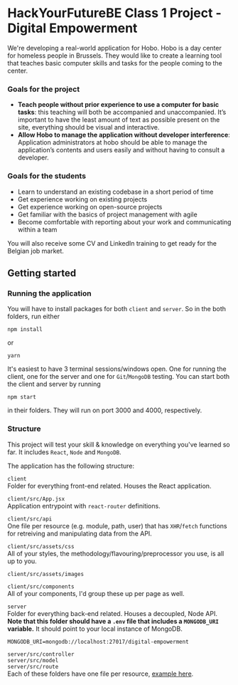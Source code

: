 # HackYourFutureBE Class 1 Project - Digital Empowerment

We're developing a real-world application for Hobo. Hobo is a day center for homeless people in Brussels. They would like to create a learning tool that teaches basic computer skills and tasks for the people coming to the center.

### Goals for the project
  - **Teach people without prior experience to use a computer for basic tasks**: this teaching will both be accompanied and unaccompanied. It’s important to have the least amount of text as possible present on the site, everything should be visual and interactive.
  - **Allow Hobo to manage the application without developer interference**: Application administrators at hobo should be able to manage the application’s contents and users easily and without having to consult a developer. 

### Goals for the students
  - Learn to understand an existing codebase in a short period of time
  - Get experience working on existing projects
  - Get experience working on open-source projects
  - Get familiar with the basics of project management with agile
  - Become comfortable with reporting about your work and communicating within a team
 
You will also receive some CV and LinkedIn training to get ready for the Belgian job market.


## Getting started

### Running the application

You will have to install packages for both `client` and `server`.
So in the both folders, run either
```
npm install
```
or
```
yarn
```

It's easiest to have 3 terminal sessions/windows open. One for running the client, one for the server and one for `Git`/`MongoDB` testing. You can start both the client and server by running
```
npm start
```
in their folders. They will run on port 3000 and 4000, respectively.

### Structure

This project will test your skill & knowledge on everything you've learned so far. It includes `React`, `Node` and `MongoDB`.

The application has the following structure:

`client`  
Folder for everything front-end related. Houses the React application.

`client/src/App.jsx`  
Application entrypoint with `react-router` definitions.

`client/src/api`  
One file per resource (e.g. module, path, user) that has `XHR`/`fetch` functions for retreiving and manipulating data from the API.

`client/src/assets/css`  
All of your styles, the methodology/flavouring/preprocessor you use, is all up to you.

`client/src/assets/images`  

`client/src/components`  
All of your components, I'd group these up per page as well.



`server`  
Folder for everything back-end related. Houses a decoupled, Node API.  
**Note that this folder should have a `.env` file that includes a `MONGODB_URI` variable.** It should point to your local instance of MongoDB.
```
MONGODB_URI=mongodb://localhost:27017/digital-empowerment
```

`server/src/controller`  
`server/src/model`  
`server/src/route`  
Each of these folders have one file per resource, [example here](https://github.com/HackYourFutureBelgium/class1-project-digital-empowerment/tree/master/server/src).
